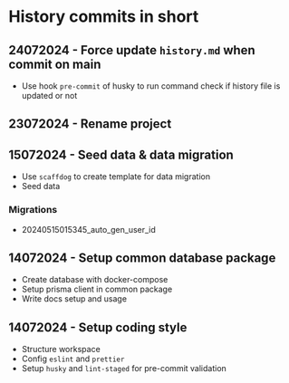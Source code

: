 # History commits in short

## 24072024 - Force update `history.md` when commit on main

- Use hook `pre-commit` of husky to run command check if history file is updated or not

## 23072024 - Rename project

## 15072024 - Seed data & data migration

- Use `scaffdog` to create template for data migration
- Seed data

### Migrations

- 20240515015345_auto_gen_user_id

## 14072024 - Setup common database package

- Create database with docker-compose
- Setup prisma client in common package
- Write docs setup and usage

## 14072024 - Setup coding style

- Structure workspace
- Config `eslint` and `prettier`
- Setup `husky` and `lint-staged` for pre-commit validation

